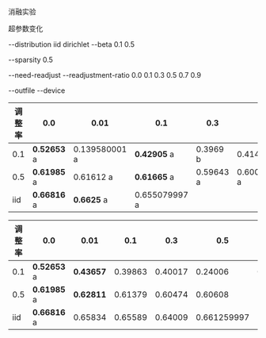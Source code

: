 消融实验

超参数变化

--distribution iid dirichlet
--beta 0.1 0.5

--sparsity 0.5

--need-readjust
--readjustment-ratio 0.0 0.1 0.3 0.5 0.7 0.9

--outfile
--device



| 调整率 | 0.0           | 0.01          | 0.1           | 0.3       | 0.5           | 0.7       | 0.9           |
| ------ | ------------- | ------------- | ------------- | --------- | ------------- | --------- | ------------- |
| 0.1    | **0.52653** a | 0.139580001 a | **0.42905** a | 0.3969 b  | 0.41441 a     | 0.29787 b | 0.427239993 a |
| 0.5    | **0.61985** a | 0.61612 a     | **0.61665** a | 0.59643 a | 0.600710005 a | 0.60968 a | **0.6187** a  |
| iid    | **0.66816** a | **0.6625** a  | 0.655079997 a |           |               |           |               |

| 调整率 | 0.0           | 0.01        | 0.1     | 0.3     | 0.5         | 0.7         | 0.9     |
| ------ | ------------- | ----------- | ------- | ------- | ----------- | ----------- | ------- |
| 0.1    | **0.52653** a | **0.43657** | 0.39863 | 0.40017 | 0.24006     | **0.43274** | 0.4074  |
| 0.5    | **0.61985** a | **0.62811** | 0.61379 | 0.60474 | 0.60608     | 0.61489     | 0.61472 |
| iid    | **0.66816** a | 0.65834     | 0.65589 | 0.64009 | 0.661259997 | 0.66066     | 0.65725 |
